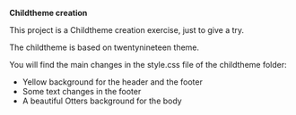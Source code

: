 **Childtheme creation**

This project is a Childtheme creation exercise, just to give a try.

The childtheme is based on twentynineteen theme.

You will find the main changes in the style.css file of the childtheme folder:
- Yellow background for the header and the footer
- Some text changes in the footer
- A beautiful Otters background for the body